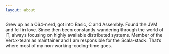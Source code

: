 ```yaml
---
layout: about
---
```


Grew up as a C64-nerd, got into Basic, C and Assembly. Found the JVM and fell in love. Since then been constantly wandering through the world of IT, always focusing on highly available distributed systems. Member of the Vert.x-team as maintainer and I am responsible for the Scala-stack. That’s where most of my non-working-coding-time goes.